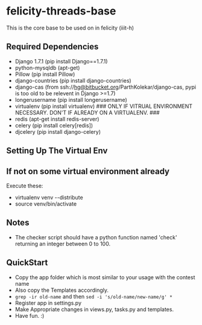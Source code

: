 felicity-threads-base
=====================

This is the core base to be used on in felicity (iiit-h)

Required Dependencies
---------------------
+ Django 1.7.1 (pip install Django==1.7.1)
+ python-mysqldb (apt-get)
+ Pillow (pip install Pillow)
+ django-countries (pip install django-countries)
+ django-cas (from ssh://hg@bitbucket.org/ParthKolekar/django-cas, pypi is too old to be relevent in Django >=1.7)
+ longerusername (pip install longerusername)
+ virtualenv (pip install virtualenv) ### ONLY IF VITRUAL ENVIRONMENT NECESSARY. DON'T IF ALREADY ON A VIRTUALENV. ###
+ redis (apt-get install redis-server)
+ celery (pip install celery[redis])
+ djcelery (pip install django-celery)

Setting Up The Virtual Env
--------------------------
If not on some virtual environment already
------------------------------------------
Execute these:
+ virtualenv venv --distribute
+ source venv/bin/activate


Notes
-----

+ The checker script should have a python function named 'check' returning an integer between 0 to 100.


QuickStart
----------

+ Copy the app folder which is most similar to your usage with the contest name
+ Also copy the Templates accordingly.
+ `grep -ir old-name` and then `sed -i 's/old-name/new-name/g' *`
+ Register app in settings.py
+ Make Appropriate changes in views.py, tasks.py and templates.
+ Have fun. :)
